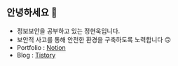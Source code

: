 ## 안녕하세요 👋
* 정보보안을 공부하고 있는 정현욱입니다.
* 보안적 사고를 통해 안전한 환경을 구축하도록 노력합니다 🙃
* Portfolio : [Notion](https://na-jjang-ssae.notion.site/na-jjang-ssae/254f1623f6dc40b1999789a5963b6848)
* Blog : [Tistory](https://na-jjang-ssae.tistory.com/)
